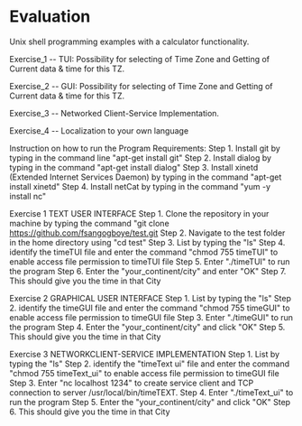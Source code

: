 Evaluation
====
Unix shell programming examples with a calculator functionality.

Exercise_1 -- TUI: Possibility for selecting of Time Zone and Getting of Current data & time for this TZ.

Exercise_2 -- GUI: Possibility for selecting of Time Zone and Getting of Current data & time for this TZ.

Exercise_3 -- Networked Client-Service Implementation.

Exercise_4 -- Localization to your own language

Instruction on how to run the Program
Requirements:
Step 1. Install git by typing in the command line "apt-get install git"
Step 2. Install dialog by typing in the command "apt-get install dialog"
Step 3. Install xinetd (Extended Internet Services Daemon) by typing in the command "apt-get install xinetd"
Step 4. Install netCat by typing in the command "yum -y install nc"

Exercise 1 TEXT USER INTERFACE
Step 1. Clone the repository in your machine by typing the command "git clone https://github.com/fsangogboye/test.git
Step 2. Navigate to the test folder in the home directory using "cd test"
Step 3. List by typing the "ls"
Step 4. identify the timeTUI file and enter the command "chmod 755 timeTUI" to enable access file permission to timeTUI file
Step 5. Enter "./timeTUI" to run the program
Step 6. Enter the "your_continent/city" and enter "OK"
Step 7. This should give you the time in that City

Exercise 2 GRAPHICAL USER INTERFACE
Step 1. List by typing the "ls"
Step 2. identify the timeGUI file and enter the command "chmod 755 timeGUI" to enable access file permission to timeGUI file
Step 3. Enter "./timeGUI" to run the program
Step 4. Enter the "your_continent/city" and click "OK"
Step 5. This should give you the time in that City

Exercise 3 NETWORKCLIENT-SERVICE IMPLEMENTATION
Step 1. List by typing the "ls"
Step 2. identify the "timeText ui" file and enter the command "chmod 755 timeText_ui" to enable access file permission to timeGUI file
Step 3. Enter "nc localhost 1234" to create service client and TCP connection to server /usr/local/bin/timeTEXT.
Step 4. Enter "./timeText_ui" to run the program
Step 5. Enter the "your_continent/city" and click "OK"
Step 6. This should give you the time in that City






